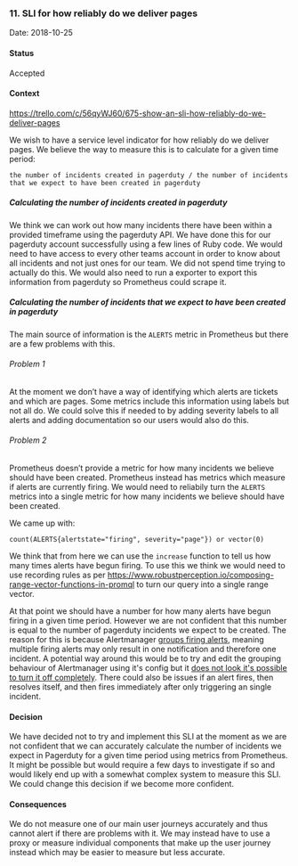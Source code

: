 ### 11. SLI for how reliably do we deliver pages

Date: 2018-10-25

#### Status

Accepted

#### Context

https://trello.com/c/56qyWJ60/675-show-an-sli-how-reliably-do-we-deliver-pages

We wish to have a service level indicator for how reliably do we deliver pages. We believe the way to measure this is to calculate for a given time period:

`the number of incidents created in pagerduty / the number of incidents that we expect to have been created in pagerduty`

##### Calculating the number of incidents created in pagerduty

We think we can work out how many incidents there have been within a provided timeframe using the pagerduty API. We have done this for our pagerduty account successfully using a few lines of Ruby code. We would need to have access to every other teams account in order to know about all incidents and not just ones for our team. We did not spend time trying to actually do this. We would also need to run a exporter to export this information from pagerduty so Prometheus could scrape it.

##### Calculating the number of incidents that we expect to have been created in pagerduty

The main source of information is the `ALERTS` metric in Prometheus but there are a few problems with this.

###### Problem 1

At the moment we don’t have a way of identifying which alerts are tickets and which are pages. Some metrics include this information using labels but not all do. We could solve this if needed to by adding severity labels to all alerts and adding documentation so our users would also do this.

###### Problem 2

Prometheus doesn’t provide a metric for how many incidents we believe should have been created. Prometheus instead has metrics which measure if alerts are currently firing. We would need to reliabily turn the `ALERTS` metrics into a single metric for how many incidents we believe should have been created.

We came up with:

```count(ALERTS{alertstate="firing", severity="page"}) or vector(0)```

We think that from here we can use the `increase` function to tell us how many times alerts have begun firing. To use this we think we would need to use recording rules as per https://www.robustperception.io/composing-range-vector-functions-in-promql to turn our query into a single range vector.

At that point we should have a number for how many alerts have begun firing in a given time period. However we are not confident that this number is equal to the number of pagerduty incidents we expect to be created. The reason for this is because Alertmanager [groups firing alerts](https://prometheus.io/docs/alerting/alertmanager/#grouping), meaning multiple firing alerts may only result in one notification and therefore one incident. A potential way around this would be to try and edit the grouping behaviour of Alertmanager using it's config but it [does not look it's possible to turn it off completely](https://groups.google.com/forum/#!topic/prometheus-users/35znfrwu_z8). There could also be issues if an alert fires, then resolves itself, and then fires immediately after only triggering an single incident.

#### Decision

We have decided not to try and implement this SLI at the moment as we are not confident that we can accurately calculate the number of incidents we expect in Pagerduty for a given time period using metrics from Prometheus. It might be possible but would require a few days to investigate if so and would likely end up with a somewhat complex system to measure this SLI. We could change this decision if we become more confident.

#### Consequences

We do not measure one of our main user journeys accurately and thus cannot alert if there are problems with it. We may instead have to use a proxy or measure individual components that make up the user journey instead which may be easier to measure but less accurate.
